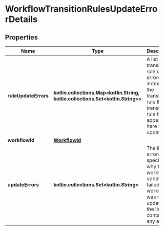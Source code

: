 
# WorkflowTransitionRulesUpdateErrorDetails

## Properties
Name | Type | Description | Notes
------------ | ------------- | ------------- | -------------
**ruleUpdateErrors** | **kotlin.collections.Map&lt;kotlin.String, kotlin.collections.Set&lt;kotlin.String&gt;&gt;** | A list of transition rule update errors, indexed by the transition rule ID. Any transition rule that appears here wasn&#39;t updated. | 
**workflowId** | [**WorkflowId**](WorkflowId.md) |  |  [optional]
**updateErrors** | **kotlin.collections.Set&lt;kotlin.String&gt;** | The list of errors that specify why the workflow update failed. The workflow was not updated if the list contains any entries. |  [optional]



